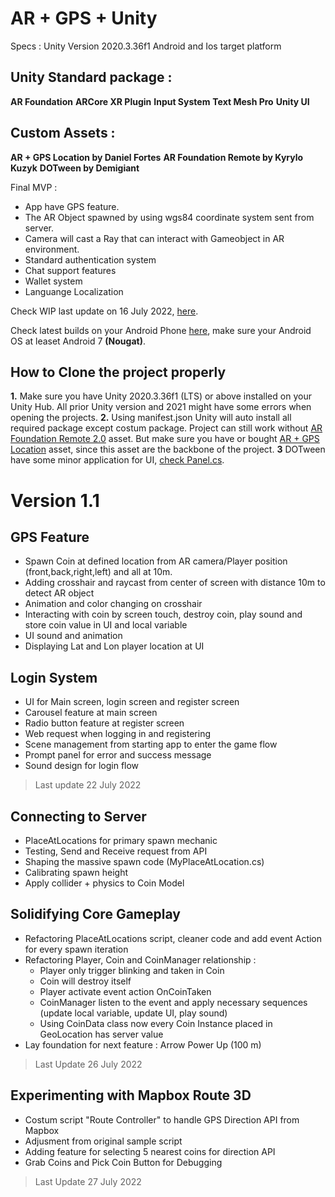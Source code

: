 # AR + GPS + Unity

Specs :
Unity Version 2020.3.36f1
Android and Ios target platform

## Unity Standard package : 
**AR Foundation**
**ARCore XR Plugin**
**Input System**
**Text Mesh Pro**
**Unity UI**

## Custom Assets :
**AR + GPS Location by Daniel Fortes**
**AR Foundation Remote by Kyrylo Kuzyk**
**DOTween by Demigiant**

Final MVP :
- App have GPS feature.
- The AR Object spawned by using wgs84 coordinate system sent from server.
- Camera will cast a Ray that can interact with Gameobject in AR environment.
- Standard authentication system
- Chat support features
- Wallet system
- Languange Localization

Check WIP last update on 16 July 2022, [here](https://drive.google.com/file/d/1JYOjn2o64FYqKFmASXCIW0u1OfPPzRAS/view?usp=sharing).

Check latest builds on your Android Phone [here](https://drive.google.com/file/d/1JlNanbv5qfPfd79a8Hosuwfva8V5eEne/view?usp=sharing), make sure your Android OS at leaset Android 7 **(Nougat)**.

## How to Clone the project properly

**1.** Make sure you have Unity 2020.3.36f1 (LTS) or above installed on your Unity Hub. All prior Unity version and 2021 might have some errors when opening the projects.
**2.** Using manifest.json Unity will auto install all required package except costum package. Project can still work without [AR Foundation Remote 2.0](https://assetstore.unity.com/packages/tools/utilities/ar-foundation-remote-2-0-201106) asset. But make sure you have or bought [AR + GPS Location](https://assetstore.unity.com/packages/tools/integration/ar-gps-location-134882) asset, since this asset are the backbone of the project.
**3** DOTween have some minor application for UI, [check Panel.cs](https://github.com/Fitransyah-Portfolio-Unity-3D/AR-GPS-Coin-Catcher-Prototype/blob/master/Assets/_Project/Scripts/Panel.cs).


# Version 1.1

## GPS Feature
- Spawn Coin at defined location from AR camera/Player position (front,back,right,left) and all at 10m.
- Adding crosshair and raycast from center of screen with distance 10m to detect AR object
- Animation and color changing on crosshair
- Interacting with coin by screen touch, destroy coin, play sound and store coin value in UI and local variable
- UI sound and animation
- Displaying Lat and Lon player location at UI

## Login System
- UI for Main screen, login screen and register screen
- Carousel feature at main screen
- Radio button feature at register screen
- Web request when logging in and registering
- Scene management from starting app to enter the game flow
- Prompt panel for error and success message
- Sound design for login flow

> Last update 22 July 2022

## Connecting to Server
- PlaceAtLocations for primary spawn mechanic
- Testing, Send and Receive request from API
- Shaping the massive spawn code (MyPlaceAtLocation.cs)
- Calibrating spawn height
- Apply collider + physics to Coin Model

## Solidifying Core Gameplay
- Refactoring PlaceAtLocations script, cleaner code and add event Action for every spawn iteration  
- Refactoring Player, Coin and CoinManager relationship :  
    - Player only trigger blinking and taken in Coin
    - Coin will destroy itself
    - Player activate event action OnCoinTaken
    - CoinManager listen to the event and apply necessary sequences (update local variable, update UI, play sound)
    - Using CoinData class now every Coin Instance placed in GeoLocation has server value
- Lay foundation for next feature : Arrow Power Up (100 m)

> Last Update 26 July 2022

## Experimenting with Mapbox Route 3D
- Costum script "Route Controller" to handle GPS Direction API from Mapbox
- Adjusment from original sample script
- Adding feature for selecting 5 nearest coins for direction API
- Grab Coins and Pick Coin Button for Debugging

> Last Update 27 July 2022

